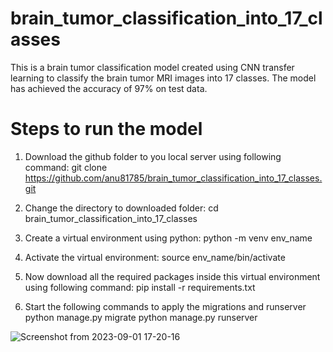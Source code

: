 # brain_tumor_classification_into_17_classes
This is a brain tumor classification model created using CNN transfer learning to classify the brain tumor MRI images into 17 classes. The model has achieved the accuracy of 97% on test data.

# Steps to run the model
1. Download the github folder to you local server using following command:
   git clone https://github.com/anu81785/brain_tumor_classification_into_17_classes.git

2. Change the directory to downloaded folder:
   cd brain_tumor_classification_into_17_classes

3. Create a virtual environment using python:
   python -m venv env_name

4. Activate the virtual environment:
   source env_name/bin/activate

5. Now download all the required packages inside this virtual environment using following command:
   pip install -r requirements.txt

6. Start the following commands to apply the migrations and runserver
   python manage.py migrate
   python manage.py runserver

![Screenshot from 2023-09-01 17-20-16](https://github.com/anu81785/brain_tumor_classification_into_17_classes/assets/89373629/fea7ade4-983d-45ba-aa85-f2ea027918a4)

   

   

   

